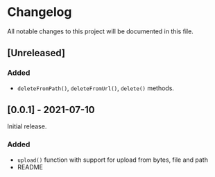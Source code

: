 

# Changelog 
All notable changes to this project will be documented in this file.

## [Unreleased]
### Added
- `deleteFromPath()`, `deleteFromUrl()`, `delete()` methods. 


## [0.0.1] - 2021-07-10
Initial release.
### Added
- `upload()` function with support for upload from bytes, file and path
- README
<!-- ### Changed -->
<!-- ### Removed -->
